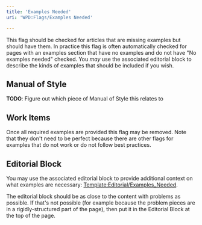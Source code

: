 ```yaml
---
title: 'Examples Needed'
uri: 'WPD:Flags/Examples Needed'

---
```

This flag should be checked for articles that are missing examples but should have them. In practice this flag is often automatically checked for pages with an examples section that have no examples and do not have "No examples needed" checked. You *may* use the associated editorial block to describe the kinds of examples that should be included if you wish.

## Manual of Style

**TODO**: Figure out which piece of Manual of Style this relates to

## Work Items

Once all required examples are provided this flag may be removed. Note that they don't need to be perfect because there are other flags for examples that do not work or do not follow best practices.

## Editorial Block

You may use the associated editorial block to provide additional context on what examples are necessary: [Template:Editorial/Examples\_Needed](/Template:Editorial/Examples_Needed).

The editorial block should be as close to the content with problems as possible. If that's not possible (for example because the problem pieces are in a rigidly-structured part of the page), then put it in the Editorial Block at the top of the page.
